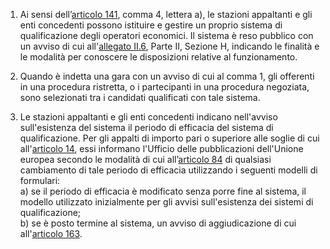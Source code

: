 1. Ai sensi dell’[articolo 141](/index.html?article=articolo-141&version=1), comma 4, lettera a), le stazioni appaltanti e gli enti concedenti possono istituire e gestire un proprio sistema di qualificazione degli operatori economici. Il sistema è reso pubblico con un avviso di cui all'[allegato II.6](/index.html?section=attachment-2-6&version=1), Parte II, Sezione H, indicando le finalità e le modalità per conoscere le disposizioni relative al funzionamento.

2. Quando è indetta una gara con un avviso di cui al comma 1, gli offerenti in una procedura ristretta, o i partecipanti in una procedura negoziata, sono selezionati tra i candidati qualificati con tale sistema.

3. Le stazioni appaltanti e gli enti concedenti indicano nell'avviso sull'esistenza del sistema il periodo di efficacia del sistema di qualificazione. Per gli appalti di importo pari o superiore alle soglie di cui all'[articolo 14](/index.html?article=articolo-14&version=1), essi informano l'Ufficio delle pubblicazioni dell'Unione europea secondo le modalità di cui all’[articolo 84](/index.html?article=articolo-84&version=1) di qualsiasi cambiamento di tale periodo di efficacia utilizzando i seguenti modelli di formulari:<br>a) se il periodo di efficacia è modificato senza porre fine al sistema, il modello utilizzato inizialmente per gli avvisi sull'esistenza dei sistemi di qualificazione;<br>b) se è posto termine al sistema, un avviso di aggiudicazione di cui all'[articolo 163](/index.html?article=articolo-163&version=1).
